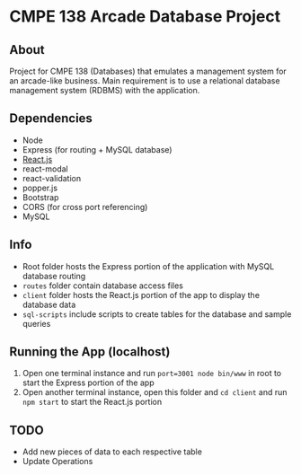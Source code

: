 # CMPE 138 Arcade Database Project
## About
Project for CMPE 138 (Databases) that emulates a management system for an arcade-like business.
Main requirement is to use a relational database management system (RDBMS) with the application.
## Dependencies
- Node
- Express (for routing + MySQL database)
- [React.js](https://github.com/facebook/create-react-app)
- react-modal
- react-validation
- popper.js
- Bootstrap
- CORS (for cross port referencing)
- MySQL

## Info
- Root folder hosts the Express portion of the application with MySQL database routing
- `routes` folder contain database access files
- `client` folder hosts the React.js portion of the app to display the database data
- `sql-scripts` include scripts to create tables for the database and sample queries
## Running the App (localhost)
1. Open one terminal instance and run `port=3001 node bin/www` in root to start the Express portion of the app
2. Open another terminal instance, open this folder and `cd client` and run `npm start` to start the React.js portion

## TODO
- Add new pieces of data to each respective table
- Update Operations
